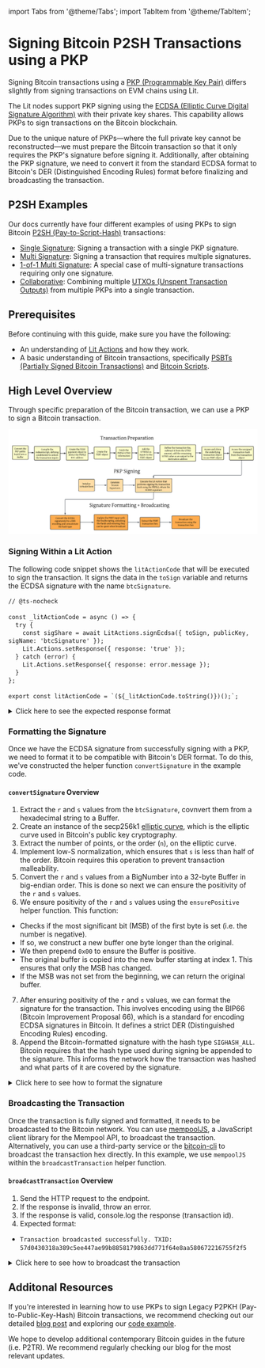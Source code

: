 import Tabs from '@theme/Tabs';
import TabItem from '@theme/TabItem';

# Signing Bitcoin P2SH Transactions using a PKP

Signing Bitcoin transactions using a [PKP (Programmable Key Pair)](../overview.md) differs slightly from signing transactions on EVM chains using Lit.

The Lit nodes support PKP signing using the [ECDSA (Elliptic Curve Digital Signature Algorithm)](https://blog.cloudflare.com/ecdsa-the-digital-signature-algorithm-of-a-better-internet/) with their private key shares. This capability allows PKPs to sign transactions on the Bitcoin blockchain.

Due to the unique nature of PKPs—where the full private key cannot be reconstructed—we must prepare the Bitcoin transaction so that it only requires the PKP's signature before signing it. Additionally, after obtaining the PKP signature, we need to convert it from the standard ECDSA format to Bitcoin's DER (Distinguished Encoding Rules) format before finalizing and broadcasting the transaction.

## P2SH Examples

Our docs currently have four different examples of using PKPs to sign Bitcoin [P2SH (Pay-to-Script-Hash)](https://river.com/learn/terms/p/p2sh/) transactions:

- [Single Signature](./single-sig.md): Signing a transaction with a single PKP signature.
- [Multi Signature](./multi-sig.md):  Signing a transaction that requires multiple signatures.
- [1-of-1 Multi Signature](./1of1-multi-sig.md): A special case of multi-signature transactions requiring only one signature.
- [Collaborative](./collaborative.md): Combining multiple [UTXOs (Unspent Transaction Outputs)](https://en.wikipedia.org/wiki/Unspent_transaction_output#:~:text=In%20cryptocurrencies%2C%20an%20unspent%20transaction,be%20spent%20by%20a%20recipient.) from multiple PKPs into a single transaction.

## Prerequisites

Before continuing with this guide, make sure you have the following:

- An understanding of [Lit Actions](../../../sdk/serverless-signing/overview.md) and how they work.
- A basic understanding of Bitcoin transactions, specifically [PSBTs (Partially Signed Bitcoin Transactions)](https://en.bitcoin.it/wiki/BIP_0174) and [Bitcoin Scripts](https://en.bitcoin.it/wiki/Script).

## High Level Overview

Through specific preparation of the Bitcoin transaction, we can use a PKP to sign a Bitcoin transaction. 

![High Level Overview Diagram](../../../../static/img/BTC.png)

### Signing Within a Lit Action

The following code snippet shows the `litActionCode` that will be executed to sign the transaction. It signs the data in the `toSign` variable and returns the ECDSA signature with the name `btcSignature`.

```tsx
// @ts-nocheck

const _litActionCode = async () => {
  try {
    const sigShare = await LitActions.signEcdsa({ toSign, publicKey, sigName: 'btcSignature' });
    Lit.Actions.setResponse({ response: 'true' });
  } catch (error) {
    Lit.Actions.setResponse({ response: error.message });
  }
};

export const litActionCode = `(${_litActionCode.toString()})();`;
```

<details>
<summary>Click here to see the expected response format</summary>
<p>

```tsx
litActionResponse: {
  claims: {},
  signatures: {
    btcSignature: {
      r: 'd50b9c39e72bf0167d8ca769f4d3dcebf985d4330a108cdcbe407d9b88acb5e2',
      s: '62d25cb024bf2eaa52bbf5fd2fbd8e58e964d9724be824c56f1c3204e7fd862c',
      recid: 1,
      signature: '0xd50b9c39e72bf0167d8ca769f4d3dcebf985d4330a108cdcbe407d9b88acb5e262d25cb024bf2eaa52bbf5fd2fbd8e58e964d9724be824c56f1c3204e7fd862c1c',
      publicKey: '04EAEC6D85F968EAE24C0FE034AE1626CCA3554A1C57CCAF7572978A2E17E3B9FDCC52EB135616EFD50DBEBBDEB2C7373F6E571B9CE7B61D80B20144DE3B92602C',
      dataSigned: '695F83492398F68D8C478F2165EA7E1E5760666B9E39B7E99F23D40E0953B65F'
    }
  },
  response: true,
  logs: ''
}
```
</p>
</details>

### Formatting the Signature

Once we have the ECDSA signature from successfully signing with a PKP, we need to format it to be compatible with Bitcoin's DER format. To do this, we've constructed the helper function `convertSignature` in the example code.

#### `convertSignature` Overview

1. Extract the `r` and `s` values from the `btcSignature`, covnvert them from a hexadecimal string to a Buffer.
2. Create an instance of the secp256k1 [elliptic curve](https://en.wikipedia.org/wiki/Elliptic-curve_cryptography), which is the elliptic curve used in Bitcoin's public key cryptography.
3. Extract the number of points, or the order (`n`), on the elliptic curve.
4. Implement low-S normalization, which ensures that `s` is less than half of the order. Bitcoin requires this operation to prevent transaction malleability.
5. Convert the `r` and `s` values from a BigNumber into a 32-byte Buffer in big-endian order. This is done so next we can ensure the positivity of the `r` and `s` values.
6. We ensure positivity of the `r` and `s` values using the `ensurePositive` helper function. This function:
  - Checks if the most significant bit (MSB) of the first byte is set (i.e. the number is negative).
  - If so, we construct a new buffer one byte longer than the original.
  - We then prepend `0x00` to ensure the Buffer is positive.
  - The original buffer is copied into the new buffer starting at index 1. This ensures that only the MSB has changed.
  - If the MSB was not set from the beginning, we can return the original buffer.
7. After ensuring positivity of the `r` and `s` values, we can format the signature for the transaction. This involves encoding using the BIP66 (Bitcoin Improvement Proposal 66), which is a standard for encoding ECDSA signatures in Bitcoin. It defines a strict DER (Distinguished Encoding Rules) encoding.
8. Append the Bitcoin-formatted signature with the hash type `SIGHASH_ALL`. Bitcoin requires that the hash type used during signing be appended to the signature. This informs the network how the transaction was hashed and what parts of it are covered by the signature.

<details>
<summary>Click here to see how to format the signature</summary>
<p>

```tsx
import elliptic from "elliptic";
import * as bip66 from "bip66";
import * as bitcoin from "bitcoinjs-lib";
import BN from "bn.js";

function convertSignature(litSignature: any) {
    const EC = elliptic.ec;
    let r = Buffer.from(litSignature.r, "hex");
    let s = Buffer.from(litSignature.s, "hex");
    let rBN = new BN(r);
    let sBN = new BN(s);

    const secp256k1 = new EC("secp256k1");
    const n = secp256k1.curve.n;

    if (sBN.cmp(n.divn(2)) === 1) {
      sBN = n.sub(sBN);
    }

    r = rBN.toArrayLike(Buffer, "be", 32);
    s = sBN.toArrayLike(Buffer, "be", 32);

    function ensurePositive(buffer: any) {
    if (buffer[0] & 0x80) {
        const newBuffer = Buffer.alloc(buffer.length + 1);
        newBuffer[0] = 0x00;
        buffer.copy(newBuffer, 1);
        return newBuffer;
    }
    return buffer;
    }

    r = ensurePositive(r);
    s = ensurePositive(s);

    let derSignature;
    try {
      derSignature = bip66.encode(r, s);
    } catch (error) {
      console.error("Error during DER encoding:", error);
      throw error;
    }

    const signatureWithHashType = Buffer.concat([
      derSignature,
      Buffer.from([bitcoin.Transaction.SIGHASH_ALL]),
    ]);

    return signatureWithHashType;
}
```
</p>
</details>

### Broadcasting the Transaction

Once the transaction is fully signed and formatted, it needs to be broadcasted to the Bitcoin network. You can use [mempoolJS](https://www.npmjs.com/package/@mempool/mempool.js), a JavaScript client library for the Mempool API, to broadcast the transaction. Alternatively, you can use a third-party service or the [bitcoin-cli](https://developer.bitcoin.org/reference/rpc/sendrawtransaction.html) to broadcast the transaction hex directly. In this example, we use `mempoolJS` within the `broadcastTransaction` helper function.

#### `broadcastTransaction` Overview
1. Send the HTTP request to the endpoint.
2. If the response is invalid, throw an error.
3. If the response is valid, console.log the response (transaction id).
4. Expected format: 
- ```Transaction broadcasted successfully. TXID: 57d0430318a389c5ee447ae99b8858179863dd771f64e8aa580672216755f2f5```

<details>
<summary>Click here to see how to broadcast the transaction</summary>
<p>

```tsx
import fetch from "node-fetch";

const broadcastTransaction = async (txHex: string, broadcastUrl: string) => {
    try {
    const response = await fetch(broadcastUrl, {
        method: "POST",
        headers: {
        "Content-Type": "text/plain",
        },
        body: txHex,
    });

    if (!response.ok) {
        const errorText = await response.text();
        throw new Error(`Error broadcasting transaction: ${errorText}`);
    }

    const txid = await response.text();
    console.log(`Transaction broadcasted successfully. TXID: ${txid}`);
    return txid;
    } catch (error) {
      console.error("Error during DER encoding:", error);
      throw error;
    }
};
```
</p>
</details>

## Additonal Resources

If you're interested in learning how to use PKPs to sign Legacy P2PKH (Pay-to-Public-Key-Hash) Bitcoin transactions, we recommend checking out our detailed [blog post](https://spark.litprotocol.com/programming-bitcoin/) and exploring our [code example](https://github.com/LIT-Protocol/developer-guides-code/tree/master/btc-trigger/nodejs).

We hope to develop additional contemporary Bitcoin guides in the future (i.e. P2TR). We recommend regularly checking our blog for the most relevant updates.